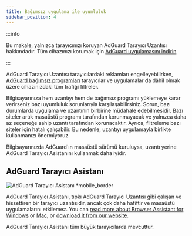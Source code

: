 ```yaml
---
title: Bağımsız uygulama ile uyumluluk
sidebar_position: 4
---
```


:::info

Bu makale, yalnızca tarayıcınızı koruyan AdGuard Tarayıcı Uzantısı hakkındadır. Tüm cihazınızı korumak için [AdGuard uygulamasını indirin](https://agrd.io/download-kb-adblock)

:::

AdGuard Tarayıcı Uzantısı tarayıcılardaki reklamları engelleyebilirken, [AdGuard bağımsız programları](/adguard-browser-extension/comparison-standalone) tarayıcılar ve uygulamalar da dâhil olmak üzere cihazınızdaki tüm trafiği filtreler.

Bilgisayarınıza hem uzantıyı hem de bağımsız programı yüklemeye karar verirseniz bazı uyumluluk sorunlarıyla karşılaşabilirsiniz. Sorun, bazı durumlarda uygulama ve uzantının birbirine müdahale edebilmesidir. Bazı siteler artık masaüstü programı tarafından korunmayacak ve yalnızca daha az seçeneğe sahip uzantı tarafından korunacaktır. Ayrıca, filtreleme bazı siteler için hatalı çalışabilir. Bu nedenle, uzantıyı uygulamayla birlikte kullanmanızı önermiyoruz.

Bilgisayarınızda AdGuard'ın masaüstü sürümü kuruluysa, uzantı yerine AdGuard Tarayıcı Asistanını kullanmak daha iyidir.

## AdGuard Tarayıcı Asistanı

![AdGuard Tarayıcı Asistanı \*mobile_border](https://cdn.adtidy.org/content/kb/ad_blocker/browser_extension/ad_blocker_browser_extension_assistant.png)

AdGuard Tarayıcı Asistanı, tıpkı AdGuard Tarayıcı Uzantısı gibi çalışan ve hissettiren bir tarayıcı uzantısıdır, ancak çok daha hafiftir ve masaüstü uygulamalarını etkilemez. You can [read more about Browser Assistant for Windows](/adguard-for-windows/browser-assistant) or [Mac](/adguard-for-mac/features/browser-assistant), or [download it from our website](https://adguard.com/adguard-assistant/overview.html).

AdGuard Tarayıcı Asistanı tüm büyük tarayıcılarda mevcuttur.
